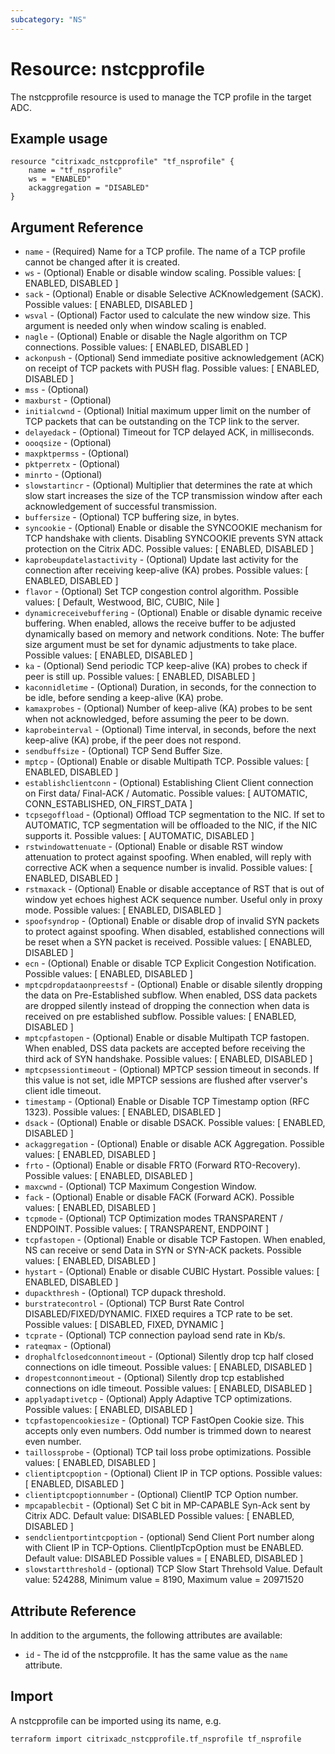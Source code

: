 ```yaml
---
subcategory: "NS"
---
```


# Resource: nstcpprofile

The nstcpprofile resource is used to manage the TCP profile in the target ADC.


## Example usage

```hcl
resource "citrixadc_nstcpprofile" "tf_nsprofile" {
    name = "tf_nsprofile"
    ws = "ENABLED"
    ackaggregation = "DISABLED"
}
```


## Argument Reference

* `name` - (Required) Name for a TCP profile. The name of a TCP profile cannot be changed after it is created.
* `ws` - (Optional) Enable or disable window scaling. Possible values: [ ENABLED, DISABLED ]
* `sack` - (Optional) Enable or disable Selective ACKnowledgement (SACK). Possible values: [ ENABLED, DISABLED ]
* `wsval` - (Optional) Factor used to calculate the new window size. This argument is needed only when window scaling is enabled.
* `nagle` - (Optional) Enable or disable the Nagle algorithm on TCP connections. Possible values: [ ENABLED, DISABLED ]
* `ackonpush` - (Optional) Send immediate positive acknowledgement (ACK) on receipt of TCP packets with PUSH flag. Possible values: [ ENABLED, DISABLED ]
* `mss` - (Optional) 
* `maxburst` - (Optional) 
* `initialcwnd` - (Optional) Initial maximum upper limit on the number of TCP packets that can be outstanding on the TCP link to the server.
* `delayedack` - (Optional) Timeout for TCP delayed ACK, in milliseconds.
* `oooqsize` - (Optional) 
* `maxpktpermss` - (Optional) 
* `pktperretx` - (Optional) 
* `minrto` - (Optional) 
* `slowstartincr` - (Optional) Multiplier that determines the rate at which slow start increases the size of the TCP transmission window after each acknowledgement of successful transmission.
* `buffersize` - (Optional) TCP buffering size, in bytes.
* `syncookie` - (Optional) Enable or disable the SYNCOOKIE mechanism for TCP handshake with clients. Disabling SYNCOOKIE prevents SYN attack protection on the Citrix ADC. Possible values: [ ENABLED, DISABLED ]
* `kaprobeupdatelastactivity` - (Optional) Update last activity for the connection after receiving keep-alive (KA) probes. Possible values: [ ENABLED, DISABLED ]
* `flavor` - (Optional) Set TCP congestion control algorithm. Possible values: [ Default, Westwood, BIC, CUBIC, Nile ]
* `dynamicreceivebuffering` - (Optional) Enable or disable dynamic receive buffering. When enabled, allows the receive buffer to be adjusted dynamically based on memory and network conditions. Note: The buffer size argument must be set for dynamic adjustments to take place. Possible values: [ ENABLED, DISABLED ]
* `ka` - (Optional) Send periodic TCP keep-alive (KA) probes to check if peer is still up. Possible values: [ ENABLED, DISABLED ]
* `kaconnidletime` - (Optional) Duration, in seconds, for the connection to be idle, before sending a keep-alive (KA) probe.
* `kamaxprobes` - (Optional) Number of keep-alive (KA) probes to be sent when not acknowledged, before assuming the peer to be down.
* `kaprobeinterval` - (Optional) Time interval, in seconds, before the next keep-alive (KA) probe, if the peer does not respond.
* `sendbuffsize` - (Optional) TCP Send Buffer Size.
* `mptcp` - (Optional) Enable or disable Multipath TCP. Possible values: [ ENABLED, DISABLED ]
* `establishclientconn` - (Optional) Establishing Client Client connection on First data/ Final-ACK / Automatic. Possible values: [ AUTOMATIC, CONN_ESTABLISHED, ON_FIRST_DATA ]
* `tcpsegoffload` - (Optional) Offload TCP segmentation to the NIC. If set to AUTOMATIC, TCP segmentation will be offloaded to the NIC, if the NIC supports it. Possible values: [ AUTOMATIC, DISABLED ]
* `rstwindowattenuate` - (Optional) Enable or disable RST window attenuation to protect against spoofing. When enabled, will reply with corrective ACK when a sequence number is invalid. Possible values: [ ENABLED, DISABLED ]
* `rstmaxack` - (Optional) Enable or disable acceptance of RST that is out of window yet echoes highest ACK sequence number. Useful only in proxy mode. Possible values: [ ENABLED, DISABLED ]
* `spoofsyndrop` - (Optional) Enable or disable drop of invalid SYN packets to protect against spoofing. When disabled, established connections will be reset when a SYN packet is received. Possible values: [ ENABLED, DISABLED ]
* `ecn` - (Optional) Enable or disable TCP Explicit Congestion Notification. Possible values: [ ENABLED, DISABLED ]
* `mptcpdropdataonpreestsf` - (Optional) Enable or disable silently dropping the data on Pre-Established subflow. When enabled, DSS data packets are dropped silently instead of dropping the connection when data is received on pre established subflow. Possible values: [ ENABLED, DISABLED ]
* `mptcpfastopen` - (Optional) Enable or disable Multipath TCP fastopen. When enabled, DSS data packets are accepted before receiving the third ack of SYN handshake. Possible values: [ ENABLED, DISABLED ]
* `mptcpsessiontimeout` - (Optional) MPTCP session timeout in seconds. If this value is not set, idle MPTCP sessions are flushed after vserver's client idle timeout.
* `timestamp` - (Optional) Enable or Disable TCP Timestamp option (RFC 1323). Possible values: [ ENABLED, DISABLED ]
* `dsack` - (Optional) Enable or disable DSACK. Possible values: [ ENABLED, DISABLED ]
* `ackaggregation` - (Optional) Enable or disable ACK Aggregation. Possible values: [ ENABLED, DISABLED ]
* `frto` - (Optional) Enable or disable FRTO (Forward RTO-Recovery). Possible values: [ ENABLED, DISABLED ]
* `maxcwnd` - (Optional) TCP Maximum Congestion Window.
* `fack` - (Optional) Enable or disable FACK (Forward ACK). Possible values: [ ENABLED, DISABLED ]
* `tcpmode` - (Optional) TCP Optimization modes TRANSPARENT / ENDPOINT. Possible values: [ TRANSPARENT, ENDPOINT ]
* `tcpfastopen` - (Optional) Enable or disable TCP Fastopen. When enabled, NS can receive or send Data in SYN or SYN-ACK packets. Possible values: [ ENABLED, DISABLED ]
* `hystart` - (Optional) Enable or disable CUBIC Hystart. Possible values: [ ENABLED, DISABLED ]
* `dupackthresh` - (Optional) TCP dupack threshold.
* `burstratecontrol` - (Optional) TCP Burst Rate Control DISABLED/FIXED/DYNAMIC. FIXED requires a TCP rate to be set. Possible values: [ DISABLED, FIXED, DYNAMIC ]
* `tcprate` - (Optional) TCP connection payload send rate in Kb/s.
* `rateqmax` - (Optional) 
* `drophalfclosedconnontimeout` - (Optional) Silently drop tcp half closed connections on idle timeout. Possible values: [ ENABLED, DISABLED ]
* `dropestconnontimeout` - (Optional) Silently drop tcp established connections on idle timeout. Possible values: [ ENABLED, DISABLED ]
* `applyadaptivetcp` - (Optional) Apply Adaptive TCP optimizations. Possible values: [ ENABLED, DISABLED ]
* `tcpfastopencookiesize` - (Optional) TCP FastOpen Cookie size. This accepts only even numbers. Odd number is trimmed down to nearest even number.
* `taillossprobe` - (Optional) TCP tail loss probe optimizations. Possible values: [ ENABLED, DISABLED ]
* `clientiptcpoption` - (Optional) Client IP in TCP options. Possible values: [ ENABLED, DISABLED ]
* `clientiptcpoptionnumber` - (Optional) ClientIP TCP Option number.
* `mpcapablecbit` - (Optional) Set C bit in MP-CAPABLE Syn-Ack sent by Citrix ADC. Default value: DISABLED Possible values: [ ENABLED, DISABLED ]
* `sendclientportintcpoption` - (optional) Send Client Port number along with Client IP in TCP-Options. ClientIpTcpOption must be ENABLED. Default value: DISABLED Possible values = [ ENABLED, DISABLED ]
* `slowstartthreshold` - (optional) TCP Slow Start Threhsold Value. Default value: 524288, Minimum value = 8190, Maximum value = 20971520


## Attribute Reference

In addition to the arguments, the following attributes are available:

* `id` - The id of the nstcpprofile. It has the same value as the `name` attribute.


## Import

A nstcpprofile can be imported using its name, e.g.

```shell
terraform import citrixadc_nstcpprofile.tf_nsprofile tf_nsprofile
```
